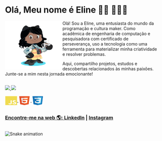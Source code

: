 # Olá, Meu nome é Eline 👋🏾 👩🏾‍💻

<div>
  <img align="left" alt="eline-octacat" height="160em" width="190em" src="img/octacat.gif">
  <div>
    <p>
      Olá! Sou a Eline, uma entusiasta do mundo da programação e cultura maker. Como acadêmica de engenharia de computação e pesquisadora com certificado de perseverança, uso a tecnologia como uma ferramenta para materializar minha criatividade e resolver problemas.
    </p>
    <p>
      Aqui, compartilho projetos, estudos e descobertas relacionados às minhas paixões. Junte-se a mim nesta jornada emocionante!
    </p>
  </div>
</div>

##

<a href="https://beacons.ai/elinefarias">
  <img height="190em" src="https://github-readme-stats.vercel.app/api?username=elinefarias&show_icons=true&theme=vue&include_all_commits=true&count_private=true"/>
  <img height="190em" src="https://github-readme-stats.vercel.app/api/top-langs/?username=elinefarias&layout=compact&langs_count=7&theme=vue"/>
</div>

<div style="display: inline_block"><br>
  <img align="center" alt="eline-Js" height="30" width="40" src="https://raw.githubusercontent.com/devicons/devicon/master/icons/javascript/javascript-plain.svg">
  <img align="center" alt="eline-HTML" height="30" width="40" src="https://raw.githubusercontent.com/devicons/devicon/master/icons/html5/html5-original.svg">
  <img align="center" alt="eline-CSS" height="30" width="40" src="https://raw.githubusercontent.com/devicons/devicon/master/icons/css3/css3-original.svg">
</div>

##
### Encontre-me na web 🌎: <a href="https://www.linkedin.com/in/eline-farias/" target="_blank">LinkedIn</a> |  <a href="https://www.instagram.com/farias_eline/" target="_blank">Instagram</a>
##

![Snake animation](https://github.com/ElineFarias/ElineFarias/blob/output/github-contribution-grid-snake.svg)
<!-- Emojis utilizados https://www.webfx.com/tools/emoji-cheat-sheet/-->
